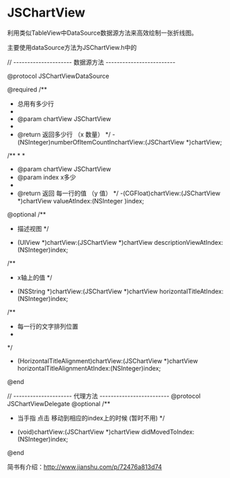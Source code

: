 # JSChartView
利用类似TableView中DataSource数据源方法来高效绘制一张折线图。

主要使用dataSource方法为JSChartView.h中的


// --------------------- 数据源方法 -------------------------

@protocol JSChartViewDataSource <NSObject>

@required
/**
*  总用有多少行
*
*  @param chartView JSChartView
*
*  @return 返回多少行 （x 数量）
*/
-(NSInteger)numberOfItemCountInchartView:(JSChartView *)chartView;

/**
*
*
*  @param chartView JSChartView
*  @param index     x多少
*
*  @return 返回 每一行的值 （y 值）
*/
-(CGFloat)chartView:(JSChartView *)chartView valueAtIndex:(NSInteger )index;

@optional
/**
*  描述视图
*/
- (UIView *)chartView:(JSChartView *)chartView descriptionViewAtIndex:(NSInteger)index;

/**
*  x轴上的值
*/
- (NSString *)chartView:(JSChartView *)chartView horizontalTitleAtIndex:(NSInteger)index;

/**
*  每一行的文字排列位置
*
*/
- (HorizontalTitleAlignment)chartView:(JSChartView *)chartView horizontalTitleAlignmentAtIndex:(NSInteger)index;

@end

// --------------------- 代理方法 -------------------------
@protocol JSChartViewDelegate <NSObject>
@optional
/**
*   当手指 点击  移动到相应的index上的时候  (暂时不用)
*/
- (void)chartView:(JSChartView *)chartView didMovedToIndex:(NSInteger)index;

@end

简书有介绍：http://www.jianshu.com/p/72476a813d74